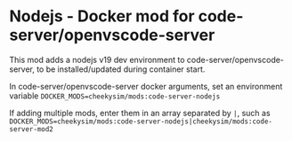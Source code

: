 # Nodejs - Docker mod for code-server/openvscode-server

This mod adds a nodejs v19 dev environment to code-server/openvscode-server, to be installed/updated during container start.

In code-server/openvscode-server docker arguments, set an environment variable `DOCKER_MODS=cheekysim/mods:code-server-nodejs`

If adding multiple mods, enter them in an array separated by `|`, such as `DOCKER_MODS=cheekysim/mods:code-server-nodejs|cheekysim/mods:code-server-mod2`